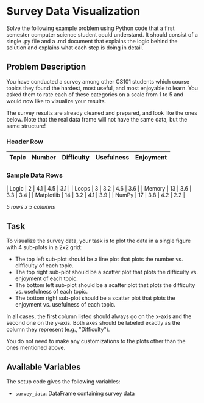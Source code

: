 # Survey Data Visualization

Solve the following example problem using Python code that a first semester computer science student could understand. It should consist of a single .py file and a .md document that explains the logic behind the solution and explains what each step is doing in detail.

## Problem Description

You have conducted a survey among other CS101 students which course topics they found the hardest, most useful, and most enjoyable to learn. You asked them to rate each of these categories on a scale from 1 to 5 and would now like to visualize your results.

The survey results are already cleaned and prepared, and look like the ones below. Note that the real data frame will not have the same data, but the same structure!

### Header Row
| Topic | Number | Difficulty | Usefulness | Enjoyment |
|-------|--------|------------|------------|-----------|

### Sample Data Rows
| Logic | 2 | 4.1 | 4.5 | 3.1 |
| Loops | 3 | 3.2 | 4.6 | 3.6 |
| Memory | 13 | 3.6 | 3.3 | 3.4 |
| Matplotlib | 14 | 3.2 | 4.1 | 3.9 |
| NumPy | 17 | 3.8 | 4.2 | 2.2 |

*5 rows x 5 columns*

## Task

To visualize the survey data, your task is to plot the data in a single figure with 4 sub-plots in a 2x2 grid:

* The top left sub-plot should be a line plot that plots the number vs. difficulty of each topic.
* The top right sub-plot should be a scatter plot that plots the difficulty vs. enjoyment of each topic.
* The bottom left sub-plot should be a scatter plot that plots the difficulty vs. usefulness of each topic.
* The bottom right sub-plot should be a scatter plot that plots the enjoyment vs. usefulness of each topic.

In all cases, the first column listed should always go on the x-axis and the second one on the y-axis. Both axes should be labeled exactly as the column they represent (e.g., "Difficulty").

You do not need to make any customizations to the plots other than the ones mentioned above.

## Available Variables
The setup code gives the following variables:
- `survey_data`: DataFrame containing survey data
